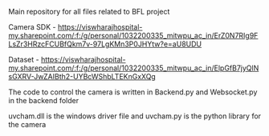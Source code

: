 Main repository for all files related to BFL project

Camera SDK - https://viswharajhospital-my.sharepoint.com/:f:/g/personal/1032200335_mitwpu_ac_in/ErZ0N7RIg9FLsZr3HRzcFCUBfQkm7v-97LgKMn3P0JHYtw?e=aU8UDU

Dataset - https://viswharajhospital-my.sharepoint.com/:f:/g/personal/1032200335_mitwpu_ac_in/ElpGfB7jyQlNsGXRV-JwZAIBth2-UYBcWShbLTEKnGxXQg

The code to control the camera is written in Backend.py and Websocket.py in the backend folder

uvcham.dll is the windows driver file and uvcham.py is the python library for the camera
